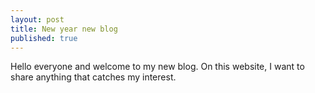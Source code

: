```yaml
---
layout: post
title: New year new blog
published: true
---
```


Hello everyone and welcome to my new blog. On this website, I want to share anything that catches my interest.